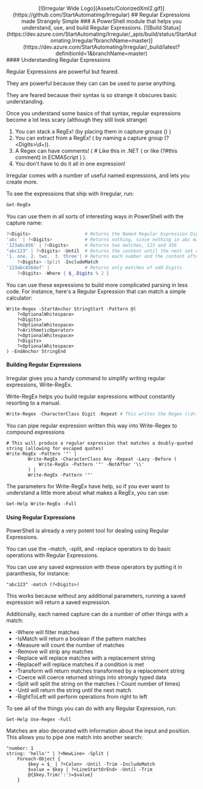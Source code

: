 ﻿<div align='center'>
[![Irregular Wide Logo](Assets/ColorizedXml2.gif)](https://github.com/StartAutomatimg/Irregular)
## Regular Expressions made Strangely Simple
### A PowerShell module that helps you understand, use, and build Regular Expressions.
[![Build Status](https://dev.azure.com/StartAutomating/Irregular/_apis/build/status/StartAutomating.Irregular?branchName=master)](https://dev.azure.com/StartAutomating/Irregular/_build/latest?definitionId=1&branchName=master)
</div>
#### Understanding Regular Expressions

Regular Expressions are powerful but feared.

They are powerful because they can can be used to parse anything.

They are feared because their syntax is so strange it obscures basic understanding.

Once you understand some basics of that syntax, regular expressions become a lot less scary (although they still look strange)

1. You can stack a RegEx!  (by placing them in capture groups () )
2. You can extract from a RegEx!  ( by naming a capture group (?\<Digits\>\d+)).
3. A Regex can have comments! ( # Like this in .NET  ( or like (?#this comment) in ECMAScript ) ).
4. You don't have to do it all in one expression! 

Irregular comes with a number of useful named expressions, and lets you create more.

To see the expressions that ship with Irregular, run:

~~~PowerShell
Get-RegEx
~~~
You can use them in all sorts of interesting ways in PowerShell with the capture name:

~~~PowerShell
?<Digits>                    # Returns the Named Regular Expression Digits
'abc' | ?<Digits>            # Returns nothing, since nothing in abc matches the expression Digits
'123abc456' | ?<Digits>      # Returns two matches, 123 and 456
"abc123" | ?<Digits> -Until  # Returns the content until the next set of digits
'1. one. 2. two.  3. three'| # Returns each number and the content after it
    ?<Digits> -Split -IncludeMatch
'123abc456def' |             # Returns only matches of odd Digits
    ?<Digits> -Where { $_.Digits % 2 } 
~~~

You can use these expressions to build more complicated parsing in less code.
For instance, here's a Regular Expression that can match a simple calculator:

    
    Write-Regex -StartAnchor StringStart -Pattern @(
        ?<OptionalWhitespace>
        ?<Digits>
        ?<OptionalWhitespace>
        ?<ArithmeticOperator>
        ?<OptionalWhitespace>
        ?<Digits>
        ?<OptionalWhitespace>
    ) -EndAnchor StringEnd


#### Building Regular Expressions

Irregular gives you a handy command to simplify writing regular expressions, Write-RegEx.

Write-RegEx helps you build regular expressions without constantly resorting to a manual.

~~~PowerShell
Write-Regex -CharacterClass Digit -Repeat # This writes the Regex (\d+)
~~~
You can pipe regular expression written this way into Write-Regex to compound expressions
    
    # This will produce a regular expression that matches a doubly-quoted string (allowing for escaped quotes)
    Write-RegEx -Pattern '"' |
            Write-RegEx -CharacterClass Any -Repeat -Lazy -Before (
                Write-RegEx -Pattern '"' -NotAfter '\\'
            ) |
            Write-RegEx -Pattern '"'


The parameters for Write-RegEx have help, so if you ever want to understand a little more about what makes a RegEx, you can use:

    Get-Help Write-RegEx -Full


#### Using Regular Expressions

PowerShell is already a very potent tool for dealing using Regular Expressions.

You can use the -match, -split, and -replace operators to do basic operations with Regular Expressions.

You can use any saved expression with these operators by putting it in paranthesis, for instance:

    "abc123" -match (?<Digits>)

This works because without any additional parameters, running a saved expression will return a saved expression.

Additionally, each named capture can do a number of other things with a match:

* -Where will filter matches
* -IsMatch will return a boolean if the pattern matches
* -Measure will count the number of matches
* -Remove will strip any matches
* -Replace will replace matches with a replacement string
* -ReplaceIf will replace matches if a condition is met
* -Transform will return matches transformed by a replacement string
* -Coerce will coerce returned strings into strongly typed data
* -Split will split the string on the matches (-Count number of times)
* -Until will return the string until the next match
* -RightToLeft will perform operations from right to left

To see all of the things you can do with any Regular Expression, run:

    Get-Help Use-Regex -Full

Matches are also decorated with information about the input and position.  This allows you to pipe one match into another search:

    "number: 1
    string: 'hello'" | ?<NewLine> -Split |  
        Foreach-Object {
            $key = $_ | ?<Colon> -Until -Trim -IncludeMatch
            $value = $key | ?<LineStartOrEnd> -Until -Trim
            @{$key.Trim(':')=$value}
        }
